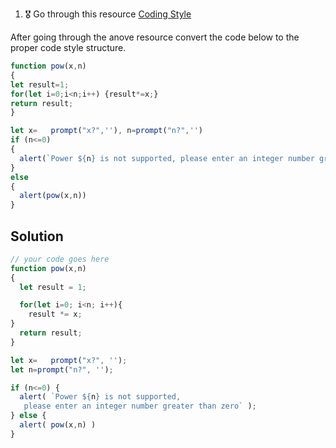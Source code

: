 1. 🎖 Go through this resource [Coding Style](http://javascript.info/coding-style)

After going through the anove resource convert the code below to the proper code style structure.
```js
function pow(x,n)
{
let result=1;
for(let i=0;i<n;i++) {result*=x;}
return result;
}

let x=   prompt("x?",''), n=prompt("n?",'')
if (n<=0)
{
  alert(`Power ${n} is not supported, please enter an integer number greater than zero`);
}
else
{
  alert(pow(x,n))
}
```

## Solution
```js
// your code goes here
function pow(x,n)
{
  let result = 1;

  for(let i=0; i<n; i++){
    result *= x;
}
  return result;
}

let x=   prompt("x?", '');
let n=prompt("n?", '');

if (n<=0) {
  alert( `Power ${n} is not supported,
   please enter an integer number greater than zero` );
} else {
  alert( pow(x,n) )
}
```